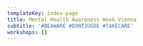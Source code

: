 ```yaml
---
templateKey: index-page
title: Mental Health Awareness Week Vienna
subtitle: '#BEAWARE #DONTJUGDE #TAKECARE'
workshops: []
---
```


